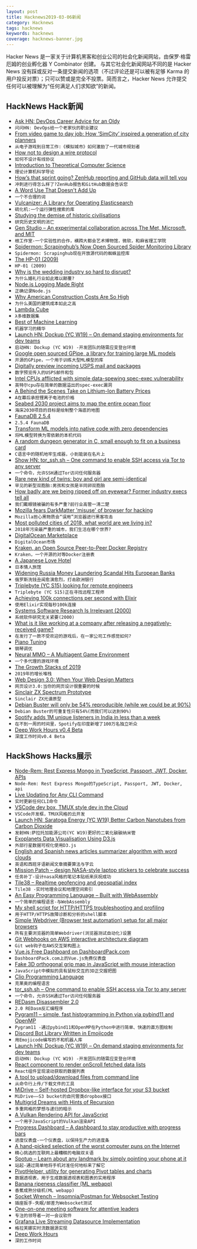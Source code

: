 ```yaml
---
layout: post
title: Hacknews2019-03-06新闻
category: Hacknews
tags: hacknews
keywords: hacknews
coverage: hacknews-banner.jpg
---
```


Hacker News 是一家关于计算机黑客和创业公司的社会化新闻网站，由保罗·格雷厄姆的创业孵化器 Y Combinator 创建。
与其它社会化新闻网站不同的是 Hacker News 没有踩或反对一条提交新闻的选项（不过评论还是可以被有足够 Karma 的用户投反对票）；只可以赞或是完全不投票。简而言之，Hacker News 允许提交任何可以被理解为“任何满足人们求知欲”的新闻。

## HackNews Hack新闻


- [Ask HN: DevOps Career Advice for an Oldy](item?id=19311482)
- `问问HN: DevOps给一个老家伙的职业建议`
- [From video game to day job: How ‘SimCity’ inspired a generation of city planners](https://www.latimes.com/business/technology/la-fi-tn-simcity-inspired-urban-planners-20190305-story.html)
- `从电子游戏到日常工作:《模拟城市》如何激励了一代城市规划者`
- [How not to design a wire protocol](http://esr.ibiblio.org/?p=8254)
- `如何不设计有线协议`
- [Introduction to Theoretical Computer Science](https://introtcs.org)
- `理论计算机科学导论`
- [How’s that sprint going? ZenHub reporting and GitHub data will tell you](https://www.zenhub.com/blog/zenhub-reporting-suite-github-insights)
- `冲刺进行得怎么样了?ZenHub报告和GitHub数据会告诉您`
- [A Word Use That Doesn&#39;t Add Up](https://www.nytimes.com/2019/03/04/opinion/exponential-language-math.html)
- `一个不合理的词`
- [Vulcanizer: A Library for Operating Elasticsearch](https://githubengineering.com/vulcanizer-a-library-for-elasticsearch/)
- `硫化机:一个运行弹性搜索的库`
- [Studying the demise of historic civilisations](http://www.bbc.com/future/story/20190218-are-we-on-the-road-to-civilisation-collapse)
- `研究历史文明的消亡`
- [Gen Studio – An experimental collaboration across The Met, Microsoft, and MIT](https://gen.studio/)
- `根工作室-一个实验性的合作，横跨大都会艺术博物馆，微软，和麻省理工学院`
- [Spidermon: Scrapinghub’s Now Open Sourced Spider Monitoring Library](https://blog.scrapinghub.com/spidermon-scrapy-spider-monitoring)
- `Spidermon: Scrapinghub现在开放源代码的蜘蛛监控库`
- [The HP-01 (2009)](http://bytecollector.com/hp_01.htm)
- `HP-01 (2009)`
- [Why is the wedding industry so hard to disrupt?](https://www.vox.com/the-goods/2019/3/1/18246428/wedtech-wedding-startups-zola-the-knot)
- `为什么婚礼行业如此难以颠覆?`
- [Node.js Logging Made Right](https://itnext.io/nodejs-logging-made-right-117a19e8b4ce)
- `正确记录Node.js`
- [Why American Construction Costs Are So High](https://pedestrianobservations.com/2019/03/03/why-american-costs-are-so-high-work-in-progress/)
- `为什么美国的建筑成本如此之高`
- [Lambda Cube](https://en.wikipedia.org/wiki/Lambda_cube)
- `λ多维数据集`
- [Best of Machine Learning](http://bestofml.com/)
- `机器学习的精华`
- [Launch HN: Dockup (YC W19) – On demand staging environments for dev teams](item?id=19312584)
- `启动HN: Dockup (YC W19) -开发团队的随需应变登台环境`
- [Google open sourced GPipe, a library for training large ML models](https://ai.googleblog.com/2019/03/introducing-gpipe-open-source-library.html)
- `开源的GPipe，一个用于训练大型ML模型的库`
- [Digitally preview incoming USPS mail and packages](https://informeddelivery.usps.com/box/pages/intro/start.action)
- `数字预览传入的USPS邮件和包`
- [Intel CPUs afflicted with simple data-spewing spec-exec vulnerability](https://www.theregister.co.uk/2019/03/05/spoiler_intel_flaw/)
- `英特尔cpu存在简单的数据溢出的spec-exec漏洞`
- [A Behind the Scenes Take on Lithium-Ion Battery Prices](https://about.bnef.com/blog/behind-scenes-take-lithium-ion-battery-prices/?sf99535078=1)
- `A在幕后承担锂离子电池的价格`
- [Seabed 2030 project aims to map the entire ocean floor](https://seabed2030.gebco.net/)
- `海床2030项目的目标是绘制整个海底的地图`
- [FaunaDB 2.5.4](https://jepsen.io/analyses/faunadb-2.5.4)
- `2.5.4 FaunaDB`
- [Transform ML models into native code with zero dependencies](https://github.com/BayesWitnesses/m2cgen)
- `将ML模型转换为零依赖的本机代码`
- [A random dungeon generator in C, small enough to fit on a business card](https://gist.github.com/munificent/b1bcd969063da3e6c298be070a22b604)
- `C语言中的随机地牢生成器，小到能装在名片上`
- [Show HN: tor_ssh.sh – One command to enable SSH access via Tor to any server](https://gitlab.com/grownetics/devops/blob/master/tor_ssh.sh)
- `一个命令，允许SSH通过Tor访问任何服务器`
- [Rare new kind of twins: boy and girl are semi-identical](https://www.cbc.ca/news/technology/semi-identical-twins-1.5036783)
- `罕见的新型双胞胎:男孩和女孩是半同卵双胞胎`
- [How badly are we being ripped off on eyewear? Former industry execs tell all](https://www.latimes.com/business/lazarus/la-fi-lazarus-glasses-lenscrafters-luxottica-monopoly-20190305-story.html)
- `我们戴眼镜被骗的有多严重?前行业高管一清二楚`
- [Mozilla fears DarkMatter &#39;misuse&#39; of browser for hacking](https://in.reuters.com/article/us-usa-spying-darkmatter/firefox-maker-fears-darkmatter-misuse-of-browser-for-hacking-idINKCN1QL28T)
- `Mozilla担心黑物质会“误用”浏览器进行黑客攻击`
- [Most polluted cities of 2018, what world are we living in?](https://www.airvisual.com/world-most-polluted-cities)
- `2018年污染最严重的城市，我们生活在哪个世界?`
- [DigitalOcean Marketplace](https://blog.digitalocean.com/introducing-digitalocean-marketplace/)
- `DigitalOcean市场`
- [Kraken, an Open Source Peer-to-Peer Docker Registry](https://eng.uber.com/introducing-kraken/)
- `Kraken，一个开源的对等Docker注册表`
- [A Japanese Love Hotel](https://roadsandkingdoms.com/2019/japanese-love-hotels-toko-sekiguchi/)
- `日本情人旅馆`
- [Widening Russia Money Laundering Scandal Hits European Banks](https://www.bloomberg.com/news/articles/2019-03-05/dirty-money-scandal-widens-with-reports-on-nordea-and-lithuania)
- `俄罗斯洗钱丑闻愈演愈烈，打击欧洲银行`
- [Triplebyte (YC S15) looking for remote engineers](item?id=19312129)
- `Triplebyte (YC S15)正在寻找远程工程师`
- [Achieving 100k connections per second with Elixir](https://stressgrid.com/blog/100k_cps_with_elixir/)
- `使用Elixir实现每秒100k连接`
- [Systems Software Research Is Irrelevant (2000)](http://doc.cat-v.org/bell_labs/utah2000/)
- `系统软件研究无关紧要(2000)`
- [What is it like working at a company after releasing a negatively-received game?](https://www.reddit.com/r/Games/comments/ax9uyj/what_is_it_like_working_at_a_company_during_and/)
- `在发行了一款不受欢迎的游戏后，在一家公司工作感觉如何?`
- [Piano Tuning](https://sidsite.com/articles/190303PianoTuning/)
- `钢琴调优`
- [Neural MMO – A Multiagent Game Environment](https://blog.openai.com/neural-mmo/)
- `一个多代理的游戏环境`
- [The Growth Stacks of 2019](https://segment.com/blog/the-growth-stacks-of-2019/)
- `2019年的增长堆栈`
- [Web Design 3.0: When Your Web Design Matters](https://nicepage.com/doc/article/20348/web-design-3-0-when-your-web-design-really-matters)
- `网页设计3.0:当你的网页设计很重要的时候`
- [Sinclair ZX Spectrum Prototype](http://www.computinghistory.org.uk/det/51620/Sinclair-ZX-Spectrum-Prototype/)
- `Sinclair ZX光谱原型`
- [Debian Buster will only be 54% reproducible (while we could be at 90%)](https://lists.debian.org/debian-devel/2019/03/msg00017.html)
- `Debian Buster的可重复性只有54%(而我们可以达到90%)`
- [Spotify adds 1M unique listeners in India in less than a week](https://www.reuters.com/article/us-spotify-india-idUSKCN1QL22C)
- `在不到一周的时间里，Spotify在印度新增了100万名独立听众`
- [Deep Work Hours v0.4 Beta](https://pomodoro-80211.firebaseapp.com/)
- `深度工作时间v0.4 Beta`


## HackShows Hacks展示

- [ Node-Rem: Rest Express Mongo in TypeScript, Passport, JWT, Docker, APIs](https://github.com/ngduc/node-rem)
- `Node-Rem: Rest Express Mongo的TypeScript, Passport, JWT, Docker, api`
- [ Live Updating for Any CLI Command](https://github.com/joshmeek/lv)
- `实时更新任何CLI命令`
- [ VSCode dev box, TMUX style dev in the Cloud](https://github.com/devbox-hero/ansible-roles)
- `VSCode开发框，TMUX风格的云开发`
- [Launch HN: Saratoga Energy (YC W19) Better Carbon Nanotubes from Carbon Dioxide](https://news.ycombinator.com/item?id=19303387)
- `发射HN:萨拉托加能源公司(YC W19)更好的二氧化碳碳纳米管`
- [ Exoplanets Data Visualisation Using D3.js](https://exoplanetexplore.now.sh/)
- `外部行星数据可视化使用D3.js`
- [ English and Spanish news articles summarizer algorithm with word clouds](https://github.com/PhantomInsights/summarizer)
- `英语和西班牙语新闻文章摘要算法与字云`
- [ Mission Patch – design NASA-style laptop stickers to celebrate success](https://mission-patch.com/)
- `任务补丁-设计nasa风格的笔记本贴纸来庆祝成功`
- [ Tile38 – Realtime geofencing and geospatial index](https://github.com/tidwall/tile38)
- `Tile38 -实时地理会议和地理空间索引`
- [ An Easy Programming Language – Built with WebAssembly](https://easyprog.online)
- `一个简单的编程语言-与WebAssembly`
- [ My shell script for HTTP/HTTPS troubleshooting and profiling](https://github.com/trimstray/htrace.sh)
- `用于HTTP/HTTPS故障诊断和分析的shell脚本`
- [ Simple Webdriver (Browser test automation) setup for all major browsers](https://news.ycombinator.com/item?id=19296733)
- `所有主要浏览器的简单Webdriver(浏览器测试自动化)设置`
- [ Git Webhooks on AWS interactive architecture diagram](https://app.ilograph.com/Git%20Webhooks%20on%20AWS)
- `Git web钩子在AWS交互架构图上`
- [ Vue.js Free Dashboard on DashboardPack.com](https://dashboardpack.com/theme-details/architectui-react-dashboard-free/)
- `DashboardPack.com上的Vue.js免费仪表盘`
- [ Fake 3D orthogonal grip map in JavaScript with mouse interaction](http://jsfiddle.net/victorqribeiro/k3bazwnj/)
- `JavaScript中模拟的具有鼠标交互的3D正交握把图`
- [ Clio Programming Language](https://github.com/clio-lang/clio)
- `克莱奥的编程语言`
- [ tor_ssh.sh – One command to enable SSH access via Tor to any server](https://gitlab.com/grownetics/devops/blob/master/tor_ssh.sh)
- `一个命令，允许SSH通过Tor访问任何服务器`
- [ REDasm Disassembler 2.0](https://redasm.io/)
- `2.0 REDasm反汇编程序`
- [ Pygram11 – simple, fast histogramming in Python via pybind11 and OpenMP](https://github.com/drdavis/pygram11)
- `Pygram11 -通过pybind11和OpenMP在Python中进行简单、快速的直方图绘制`
- [ Discord Bot Library Written in Emojicode](https://github.com/MagnificentPako/plug)
- `用Emojicode编写的不和机器人库`
- [Launch HN: Dockup (YC W19) – On demand staging environments for dev teams](https://news.ycombinator.com/item?id=19312584)
- `启动HN: Dockup (YC W19) -开发团队的随需应变登台环境`
- [ React component to render onScroll fetched data lists](https://github.com/mdubourg001/react-infinite-list/blob/master/README.md)
- `React组件呈现滚动获取的数据列表`
- [ A tool to upload/download files from command line](https://bashupload.com/)
- `从命令行上传/下载文件的工具`
- [ MiDrive – Self-hosted Dropbox-like interface for your S3 bucket](https://news.ycombinator.com/item?id=19311066)
- `MiDrive——S3 bucket的自托管类dropbox接口`
- [ Multigrid Dreams with Hints of Recursion](https://rosshaker.com/alice.html)
- `多重网格的梦想与递归的暗示`
- [ A Vulkan Rendering API for JavaScript](https://github.com/maierfelix/nvk)
- `一个用于JavaScript的Vulkan渲染API`
- [ Progress Dashboard – A dashboard to stay productive with progress bars](https://progressdash.xyz)
- `进度仪表盘-一个仪表盘，以保持生产力的进度条`
- [ A hand-picked selection of the worst computer puns on the Internet](http://puns.dev/)
- `精心挑选的互联网上最糟糕的电脑双关语`
- [ Spotup – Learn about any landmark by simply pointing your phone at it](https://www.spotupapp.com)
- `站起-通过简单地将手机对准任何地标来了解它`
- [ PivotHelper, utility for generating Pivot tables and charts](https://bjoernkw.github.io/PivotHelper/)
- `数据透视表，用于生成数据透视表和图表的实用程序`
- [ Banana ripeness classifier (ML webapp)](https://isthisbananaripe.ml/)
- `香蕉成熟分级机(ML webapp)`
- [ Socket Wrench – Insomnia/Postman for Websocket Testing](https://asleepysamurai.com/articles/socketwrench?show=hn1)
- `插座扳手-失眠/邮差为Websocket测试`
- [ One-on-one meeting software for attentive leaders](https://www.oneononemeeting.com/)
- `专注的领导者一对一会议软件`
- [ Grafana Live Streaming Datasource Implementation](https://github.com/seanlaff/simple-streaming-datasource)
- `格拉芙娜实时流数据源实现`
- [ Deep Work Hours](https://pomodoro-80211.firebaseapp.com/)
- `深的工作时间`



